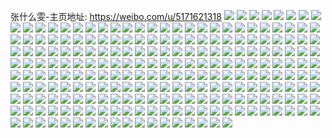 张什么雯-主页地址: https://weibo.com/u/5171621318 
![](https://wx4.sinaimg.cn/mw2000/005DZAX4ly1h8x8pl5jkkj324a2tqe82.jpg) 
![](https://wx4.sinaimg.cn/mw2000/005DZAX4ly1h8x8ppvt50j33402c07wi.jpg) 
![](https://wx4.sinaimg.cn/mw2000/005DZAX4ly1h8x8pzagahj329o30xu0x.jpg) 
![](https://wx4.sinaimg.cn/mw2000/005DZAX4ly1h8x8pwjjc4j32c03401ky.jpg) 
![](https://wx4.sinaimg.cn/mw2000/005DZAX4ly1h8x8pmzt9zj32x41z0x6p.jpg) 
![](https://wx4.sinaimg.cn/mw2000/005DZAX4ly1h8x8p6ehavj32c03404qq.jpg) 
![](https://wx4.sinaimg.cn/mw2000/005DZAX4ly1h8x8p9grv5j322s2zju0x.jpg) 
![](https://wx4.sinaimg.cn/mw2000/005DZAX4ly1h8x8qcqek3j32872yxqv6.jpg) 
![](https://wx4.sinaimg.cn/mw2000/005DZAX4ly1h8x8pt7dx8j32792xo4qq.jpg) 
![](https://wx4.sinaimg.cn/mw2000/005DZAX4ly1h88mu8y7atj32c03401l1.jpg) 
![](https://wx4.sinaimg.cn/mw2000/005DZAX4ly1h818moi21bj32c0340u0x.jpg) 
![](https://wx4.sinaimg.cn/mw2000/005DZAX4ly1h818qk84s2j32aq2i9qv5.jpg) 
![](https://wx4.sinaimg.cn/mw2000/005DZAX4ly1h78oaug54pj31sc2dsqv5.jpg) 
![](https://wx4.sinaimg.cn/mw2000/005DZAX4ly1h78ob3anxpj31qt2brhdt.jpg) 
![](https://wx4.sinaimg.cn/mw2000/005DZAX4ly1h78o8s47u6j31sc2ds1ky.jpg) 
![](https://wx4.sinaimg.cn/mw2000/005DZAX4ly1h744i201khj322o340npd.jpg) 
![](https://wx4.sinaimg.cn/mw2000/005DZAX4ly1h6xmazb5c6j32c02c01ky.jpg) 
![](https://wx4.sinaimg.cn/mw2000/005DZAX4ly1h6xmatwjukj32c0340npd.jpg) 
![](https://wx4.sinaimg.cn/mw2000/005DZAX4ly1h6xmb5jrnpj32c02c0u0x.jpg) 
![](https://wx4.sinaimg.cn/mw2000/005DZAX4ly1h6xmjyd1blj325i2vc1ky.jpg) 
![](https://wx4.sinaimg.cn/mw2000/005DZAX4ly1h6usg20uoej31sc2dsqv5.jpg) 
![](https://wx4.sinaimg.cn/mw2000/005DZAX4ly1h6usg3f63zj31sc2dsnpd.jpg) 
![](https://wx4.sinaimg.cn/mw2000/005DZAX4ly1h5yhol0l0uj30u013zjw6.jpg) 
![](https://wx4.sinaimg.cn/mw2000/005DZAX4ly1h5sobeo5ldj31sc2dskjl.jpg) 
![](https://wx4.sinaimg.cn/mw2000/005DZAX4ly1h5sobikjapj31sc2dshdt.jpg) 
![](https://wx4.sinaimg.cn/mw2000/005DZAX4gy1h58x2tzfojj329m2zub29.jpg) 
![](https://wx4.sinaimg.cn/mw2000/005DZAX4gy1h58x32f0vvj32c0340b2a.jpg) 
![](https://wx4.sinaimg.cn/mw2000/005DZAX4gy1h58x35aaioj32c0340qv6.jpg) 
![](https://wx4.sinaimg.cn/mw2000/005DZAX4gy1h58x2yka1bj32by2uux6p.jpg) 
![](https://wx4.sinaimg.cn/mw2000/005DZAX4gy1h58x2vxrkjj32ac63ihdv.jpg) 
![](https://wx4.sinaimg.cn/mw2000/005DZAX4gy1h58x2x9z3hj32av2z71ky.jpg) 
![](https://wx4.sinaimg.cn/mw2000/005DZAX4gy1h58x397m8aj32c03407wi.jpg) 
![](https://wx4.sinaimg.cn/mw2000/005DZAX4gy1h58x37eqs4j32c0340e82.jpg) 
![](https://wx4.sinaimg.cn/mw2000/005DZAX4gy1h58x3ags8ej32c03407wi.jpg) 
![](https://wx4.sinaimg.cn/mw2000/005DZAX4gy1h55coh77f0j32c0340x6p.jpg) 
![](https://wx4.sinaimg.cn/mw2000/005DZAX4gy1h55co8s5g7j32c02vcu0x.jpg) 
![](https://wx4.sinaimg.cn/mw2000/005DZAX4gy1h55coiqb4oj32c0340e82.jpg) 
![](https://wx4.sinaimg.cn/mw2000/005DZAX4gy1h55cofsr2rj31sc2dsqv5.jpg) 
![](https://wx4.sinaimg.cn/mw2000/005DZAX4gy1h55codphovj31gv1gvtrc.jpg) 
![](https://wx4.sinaimg.cn/mw2000/005DZAX4gy1h55co771nsj31sc2dsx6p.jpg) 
![](https://wx4.sinaimg.cn/mw2000/005DZAX4gy1h55coa9u5ej328k2zf4qq.jpg) 
![](https://wx4.sinaimg.cn/mw2000/005DZAX4gy1h55cqpggo5j32ds1scnpd.jpg) 
![](https://wx4.sinaimg.cn/mw2000/005DZAX4gy1h55cobknwyj32c0340b2a.jpg) 
![](https://wx4.sinaimg.cn/mw2000/005DZAX4ly1h4tju6e8kzj32c0340e82.jpg) 
![](https://wx4.sinaimg.cn/mw2000/005DZAX4ly1h4tjuaii5tj323e2sju0x.jpg) 
![](https://wx4.sinaimg.cn/mw2000/005DZAX4ly1h4tju54wanj32c0340qv6.jpg) 
![](https://wx4.sinaimg.cn/mw2000/005DZAX4ly1h4tjw9ksuaj32c0340x6q.jpg) 
![](https://wx4.sinaimg.cn/mw2000/005DZAX4ly1h4gq0hrnr1j32c03404qr.jpg) 
![](https://wx4.sinaimg.cn/mw2000/005DZAX4ly1h4gq092pkqj30zo0qsqbk.jpg) 
![](https://wx4.sinaimg.cn/mw2000/005DZAX4ly1h4gq0jx8ejj32c0340x6q.jpg) 
![](https://wx4.sinaimg.cn/mw2000/005DZAX4ly1h4gq09z1qfj317q1mcasp.jpg) 
![](https://wx4.sinaimg.cn/mw2000/005DZAX4ly1h4gq0afh3hj317q1mcdzd.jpg) 
![](https://wx4.sinaimg.cn/mw2000/005DZAX4ly1h42zr4swjqj31m525jnpd.jpg) 
![](https://wx4.sinaimg.cn/mw2000/005DZAX4ly1h42zrdfpxbj31101dcdwv.jpg) 
![](https://wx4.sinaimg.cn/mw2000/005DZAX4ly1h42zr5p4ouj31511iptqh.jpg) 
![](https://wx4.sinaimg.cn/mw2000/005DZAX4ly1h42zr9wkwlj31he1z7b29.jpg) 
![](https://wx4.sinaimg.cn/mw2000/005DZAX4ly1h42zrcpuisj32c0340x6p.jpg) 
![](https://wx4.sinaimg.cn/mw2000/005DZAX4ly1h42zrav7xgj31lf24k7wh.jpg) 
![](https://wx4.sinaimg.cn/mw2000/005DZAX4ly1h42zr3vbp7j311z1enk8v.jpg) 
![](https://wx4.sinaimg.cn/mw2000/005DZAX4ly1h42zr8zfx5j31ou294npd.jpg) 
![](https://wx4.sinaimg.cn/mw2000/005DZAX4ly1h3ssmfbl2gj32c0340kjm.jpg) 
![](https://wx4.sinaimg.cn/mw2000/005DZAX4ly1h3ssm8jvpbj31od28hkjl.jpg) 
![](https://wx4.sinaimg.cn/mw2000/005DZAX4ly1h3ssmkm6nmj32c0340b2a.jpg) 
![](https://wx4.sinaimg.cn/mw2000/005DZAX4ly1h3ssmhgur0j32c0340u0x.jpg) 
![](https://wx4.sinaimg.cn/mw2000/005DZAX4ly1h3ssmitzwoj32c0340hdu.jpg) 
![](https://wx4.sinaimg.cn/mw2000/005DZAX4ly1h3o15utg5vj31z72mxe81.jpg) 
![](https://wx4.sinaimg.cn/mw2000/005DZAX4ly1h3o15xrkcqj32312s1npd.jpg) 
![](https://wx4.sinaimg.cn/mw2000/005DZAX4ly1h3o15whoxtj327i2y0u0x.jpg) 
![](https://wx4.sinaimg.cn/mw2000/005DZAX4ly1h3ey3qk3qcj31t72ex4qq.jpg) 
![](https://wx4.sinaimg.cn/mw2000/005DZAX4ly1h3ey3phjo8j31sc2dsqv5.jpg) 
![](https://wx4.sinaimg.cn/mw2000/005DZAX4ly1h3ey3sjrcdj30yi0j4dmn.jpg) 
![](https://wx4.sinaimg.cn/mw2000/005DZAX4ly1h3ey3rzh7xj32c0340u0y.jpg) 
![](https://wx4.sinaimg.cn/mw2000/005DZAX4ly1h3ey3zog4dj321q2qanpe.jpg) 
![](https://wx4.sinaimg.cn/mw2000/005DZAX4ly1h3ey3y9opyj33402c0kjo.jpg) 
![](https://wx4.sinaimg.cn/mw2000/005DZAX4ly1h3ey407n5mj30ku0rsgrb.jpg) 
![](https://wx4.sinaimg.cn/mw2000/005DZAX4ly1h3ey5szdx1j32c03407wh.jpg) 
![](https://wx4.sinaimg.cn/mw2000/005DZAX4ly1h35kr70u2nj323u35s1kz.jpg) 
![](https://wx4.sinaimg.cn/mw2000/005DZAX4ly1h304ylqwzkj32dc1s07wh.jpg) 
![](https://wx4.sinaimg.cn/mw2000/005DZAX4ly1h304yt1y81j32c02c07wi.jpg) 
![](https://wx4.sinaimg.cn/mw2000/005DZAX4ly1h3050ftjrqj31a41oy1kx.jpg) 
![](https://wx4.sinaimg.cn/mw2000/005DZAX4ly1h304zca902j322o0yix6p.jpg) 
![](https://wx4.sinaimg.cn/mw2000/005DZAX4ly1h3050de11rj31jo2284qp.jpg) 
![](https://wx4.sinaimg.cn/mw2000/005DZAX4ly1h3050bm05cj325z2vzx6q.jpg) 
![](https://wx4.sinaimg.cn/mw2000/005DZAX4ly1h2tr5doq4ej31eu27q4qp.jpg) 
![](https://wx4.sinaimg.cn/mw2000/005DZAX4ly1h2tr4n630kj31d02nokjl.jpg) 
![](https://wx4.sinaimg.cn/mw2000/005DZAX4ly1h2tr5fz1mxj31dt21k4qp.jpg) 
![](https://wx4.sinaimg.cn/mw2000/005DZAX4ly1h2tr5ai16cj31i4246kjl.jpg) 
![](https://wx4.sinaimg.cn/mw2000/005DZAX4ly1h2tr5egh69j30ns0vqwlr.jpg) 
![](https://wx4.sinaimg.cn/mw2000/005DZAX4ly1h2tr4vht8wj31j024lkjl.jpg) 
![](https://wx4.sinaimg.cn/mw2000/005DZAX4ly1h2tr5c5hedj30t61anapo.jpg) 
![](https://wx4.sinaimg.cn/mw2000/005DZAX4ly1h2tr4hvo5uj31gm1yo1kx.jpg) 
![](https://wx4.sinaimg.cn/mw2000/005DZAX4ly1h2tr5lime6j31fg2117wh.jpg) 
![](https://wx4.sinaimg.cn/mw2000/005DZAX4ly1h2lwvtuostj30zj1bedtv.jpg) 
![](https://wx4.sinaimg.cn/mw2000/005DZAX4ly1h2lww6reeaj32dc1s07wi.jpg) 
![](https://wx4.sinaimg.cn/mw2000/005DZAX4ly1h2fcpsfqeaj32c0340kjp.jpg) 
![](https://wx4.sinaimg.cn/mw2000/005DZAX4ly1h2fcorzodfj31291f1ayu.jpg) 
![](https://wx4.sinaimg.cn/mw2000/005DZAX4ly1h2fcpahlnij32c0340hdx.jpg) 
![](https://wx4.sinaimg.cn/mw2000/005DZAX4ly1h2fcp10gfej32c033ze82.jpg) 
![](https://wx4.sinaimg.cn/mw2000/005DZAX4ly1h2fcq9mgolj31u12g2e83.jpg) 
![](https://wx4.sinaimg.cn/mw2000/005DZAX4ly1h2fcopysoij316o1kw4hz.jpg) 
![](https://wx4.sinaimg.cn/mw2000/005DZAX4ly1h2dmudpo9lj32c0340npe.jpg) 
![](https://wx4.sinaimg.cn/mw2000/005DZAX4ly1h2dmu17ci9j32c0340e83.jpg) 
![](https://wx4.sinaimg.cn/mw2000/005DZAX4ly1h2dmu45u8mj32c0340e82.jpg) 
![](https://wx4.sinaimg.cn/mw2000/005DZAX4ly1h2dmu7l8f9j31zf2n84qq.jpg) 
![](https://wx4.sinaimg.cn/mw2000/005DZAX4ly1h2dmusm6u0j32dc1qgnpd.jpg) 
![](https://wx4.sinaimg.cn/mw2000/005DZAX4ly1h2dmv72pstj32c0340kjn.jpg) 
![](https://wx4.sinaimg.cn/mw2000/005DZAX4ly1h2dmuvn54lj31sc2dsx6p.jpg) 
![](https://wx4.sinaimg.cn/mw2000/005DZAX4ly1h2dmv1r9z9j31sc2dshdu.jpg) 
![](https://wx4.sinaimg.cn/mw2000/005DZAX4ly1h14rgs131kj31ym2m4hdt.jpg) 
![](https://wx4.sinaimg.cn/mw2000/005DZAX4ly1h14rgnx2b5j323i2soqv7.jpg) 
![](https://wx4.sinaimg.cn/mw2000/005DZAX4ly1h14rguovzlj32682wbqv5.jpg) 
![](https://wx4.sinaimg.cn/mw2000/005DZAX4ly1h14rgzrj4jj31yy2mmqv5.jpg) 
![](https://wx4.sinaimg.cn/mw2000/005DZAX4ly1h14rh7gicoj322o2rkkjl.jpg) 
![](https://wx4.sinaimg.cn/mw2000/005DZAX4ly1h0wmn8svhaj32c0340x6q.jpg) 
![](https://wx4.sinaimg.cn/mw2000/005DZAX4ly1h0wmovzwd5j32c0340hdv.jpg) 
![](https://wx4.sinaimg.cn/mw2000/005DZAX4ly1h0wmpyotz8j32c03401kz.jpg) 
![](https://wx4.sinaimg.cn/mw2000/005DZAX4ly1h0wmq0ueejj31n426th9f.jpg) 
![](https://wx4.sinaimg.cn/mw2000/005DZAX4ly1h0wmq2rqvtj324m2u57wh.jpg) 
![](https://wx4.sinaimg.cn/mw2000/005DZAX4ly1h0wmm9b5yqj31lz25be81.jpg) 
![](https://wx4.sinaimg.cn/mw2000/005DZAX4ly1gyqdewct80j30l80l8wie.jpg) 
![](https://wx4.sinaimg.cn/mw2000/005DZAX4ly1gyqdexegppj32c02c0qv5.jpg) 
![](https://wx4.sinaimg.cn/mw2000/005DZAX4ly1gyi1cfe0u7j31x02k0e82.jpg) 
![](https://wx4.sinaimg.cn/mw2000/005DZAX4ly1gyi1cb7qxzj32c02c07wi.jpg) 
![](https://wx4.sinaimg.cn/mw2000/005DZAX4ly1gyi1ciqn6ij32382sbb2a.jpg) 
![](https://wx4.sinaimg.cn/mw2000/005DZAX4ly1gyi1cksfezj31lm24ux6p.jpg) 
![](https://wx4.sinaimg.cn/mw2000/005DZAX4ly1gyi1cje8tej312l1fhk8y.jpg) 
![](https://wx4.sinaimg.cn/mw2000/005DZAX4ly1gyi1cm3c94j31n526vhdt.jpg) 
![](https://wx4.sinaimg.cn/mw2000/005DZAX4ly1gyi1com4mbj31uc1ucb29.jpg) 
![](https://wx4.sinaimg.cn/mw2000/005DZAX4ly1gyi1cn8e57j31q21q24qp.jpg) 
![](https://wx4.sinaimg.cn/mw2000/005DZAX4ly1gyi1cgz4ftj31qk2bfqv5.jpg) 
![](https://wx4.sinaimg.cn/mw2000/005DZAX4ly1gwr9obp0xwj32a531inpe.jpg) 
![](https://wx4.sinaimg.cn/mw2000/005DZAX4ly1gwr9nsk2crj32c02c04qq.jpg) 
![](https://wx4.sinaimg.cn/mw2000/005DZAX4ly1gwr9oy8uzej32c0340e82.jpg) 
![](https://wx4.sinaimg.cn/mw2000/005DZAX4ly1gwr9o00bbwj32dc1s0x6p.jpg) 
![](https://wx4.sinaimg.cn/mw2000/005DZAX4ly1gwr9p0nm2fj32c02c0qv5.jpg) 
![](https://wx4.sinaimg.cn/mw2000/005DZAX4ly1gwr9ouyff0j33402c04qr.jpg) 
![](https://wx4.sinaimg.cn/mw2000/005DZAX4ly1gwewq040kvj32c03407wk.jpg) 
![](https://wx4.sinaimg.cn/mw2000/005DZAX4ly1gwewq4rc28j32c0340u0z.jpg) 
![](https://wx4.sinaimg.cn/mw2000/005DZAX4ly1gvxbhkzemjj31nw27wx6q.jpg) 
![](https://wx4.sinaimg.cn/mw2000/005DZAX4ly1gvxbi186cwj322a22a4qr.jpg) 
![](https://wx4.sinaimg.cn/mw2000/005DZAX4ly1gvxbhqkzffj31sc2dsqv6.jpg) 
![](https://wx4.sinaimg.cn/mw2000/005DZAX4ly1gvxbhywpp6j31sc2ds1ky.jpg) 
![](https://wx4.sinaimg.cn/mw2000/005DZAX4ly1gvxbi48w12j31vm2i5e83.jpg) 
![](https://wx4.sinaimg.cn/mw2000/005DZAX4ly1gvxbhuvw9oj31nd23z4qq.jpg) 
![](https://wx4.sinaimg.cn/mw2000/005DZAX4ly1gvv0dsd4l4j32c0340e81.jpg) 
![](https://wx4.sinaimg.cn/mw2000/005DZAX4ly1gvv0embtd5j32c0340b2c.jpg) 
![](https://wx4.sinaimg.cn/mw2000/005DZAX4ly1gvjjwvzlx2j61sc2dsb2b02.jpg) 
![](https://wx4.sinaimg.cn/mw2000/005DZAX4ly1gvjjxu9hjhj61sc2dskjm02.jpg) 
![](https://wx4.sinaimg.cn/mw2000/005DZAX4ly1guolricpt6j62c0340e8202.jpg) 
![](https://wx4.sinaimg.cn/mw2000/005DZAX4ly1gue0tdeo4lj62c02c01ky02.jpg) 
![](https://wx4.sinaimg.cn/mw2000/005DZAX4ly1gue0tl4iw5j620t2p24qq02.jpg) 
![](https://wx4.sinaimg.cn/mw2000/005DZAX4ly1gue0tjjvj7j62c0340nph02.jpg) 
![](https://wx4.sinaimg.cn/mw2000/005DZAX4ly1gue0trf4noj62c02c01kz02.jpg) 
![](https://wx4.sinaimg.cn/mw2000/005DZAX4ly1gue0tpem2zj61sc2dsu0y02.jpg) 
![](https://wx4.sinaimg.cn/mw2000/005DZAX4ly1gue0ttl6noj62c02c0hdv02.jpg) 
![](https://wx4.sinaimg.cn/mw2000/005DZAX4ly1gue0taftcsj625p2vlhdv02.jpg) 
![](https://wx4.sinaimg.cn/mw2000/005DZAX4ly1gue0tvtxxej62c02c07wi02.jpg) 
![](https://wx4.sinaimg.cn/mw2000/005DZAX4ly1gue0ty6llgj62522ure8302.jpg) 
![](https://wx4.sinaimg.cn/mw2000/005DZAX4ly1gtz3qn6xqyj61ty1tyx6p02.jpg) 
![](https://wx4.sinaimg.cn/mw2000/005DZAX4ly1gtwx6m6j1mj621g2pyqv602.jpg) 
![](https://wx4.sinaimg.cn/mw2000/005DZAX4ly1gtwx78e60oj62c02c04qr02.jpg) 
![](https://wx4.sinaimg.cn/mw2000/005DZAX4ly1gtwx69rs5gj624o2u81ky02.jpg) 
![](https://wx4.sinaimg.cn/mw2000/005DZAX4ly1gtwx8d96q2j62c0340qv602.jpg) 
![](https://wx4.sinaimg.cn/mw2000/005DZAX4ly1gsl4gmwwarj3295307b2a.jpg) 
![](https://wx4.sinaimg.cn/mw2000/005DZAX4ly1gsl4gim7w7j322p22pu0x.jpg) 
![](https://wx4.sinaimg.cn/mw2000/005DZAX4ly1gsl4gobtf1j31y32lgkjm.jpg) 
![](https://wx4.sinaimg.cn/mw2000/005DZAX4ly1gsl4gkj9btj325z2vzu0y.jpg) 
![](https://wx4.sinaimg.cn/mw2000/005DZAX4ly1gsl4glvwa6j32c02c04qq.jpg) 
![](https://wx4.sinaimg.cn/mw2000/005DZAX4ly1gsl4gph80cj323d2sh4qq.jpg) 
![](https://wx4.sinaimg.cn/mw2000/005DZAX4ly1gqkixzu32zj32qu4437wk.jpg) 
![](https://wx4.sinaimg.cn/mw2000/005DZAX4ly1gqkizxt6c0j32c0340npg.jpg) 
![](https://wx4.sinaimg.cn/mw2000/005DZAX4ly1gqkiyve6mmj332o4lukjo.jpg) 
![](https://wx4.sinaimg.cn/mw2000/005DZAX4ly1gqkj17dinlj32c02c0e83.jpg) 
![](https://wx4.sinaimg.cn/mw2000/005DZAX4ly1gqkj0s16k7j32ag31x4qw.jpg) 
![](https://wx4.sinaimg.cn/mw2000/005DZAX4ly1gqkj2fpp5mj32xx22mnpg.jpg) 
![](https://wx4.sinaimg.cn/mw2000/005DZAX4ly1gqkizhe604j30yi1hl7wi.jpg) 
![](https://wx4.sinaimg.cn/mw2000/005DZAX4ly1gqkj1140aqj328y2zy4qs.jpg) 
![](https://wx4.sinaimg.cn/mw2000/005DZAX4ly1gqkiz5jlvcj30yh1hq7wi.jpg) 
![](https://wx4.sinaimg.cn/mw2000/005DZAX4ly1gpmmmibqp4j325v25v4qs.jpg) 
![](https://wx4.sinaimg.cn/mw2000/005DZAX4ly1gpmmi68c42j32c0680b2b.jpg) 
![](https://wx4.sinaimg.cn/mw2000/005DZAX4ly1gpmmmyesuwj319n19ne81.jpg) 
![](https://wx4.sinaimg.cn/mw2000/005DZAX4ly1gpmmgzd8u7j31sc1scb2e.jpg) 
![](https://wx4.sinaimg.cn/mw2000/005DZAX4ly1gpmmjt4gepj32bp33mnpn.jpg) 
![](https://wx4.sinaimg.cn/mw2000/005DZAX4ly1gpmmijvj2yj315d1j5qv6.jpg) 
![](https://wx4.sinaimg.cn/mw2000/005DZAX4ly1gpmmm01y8cj32c0340b2r.jpg) 
![](https://wx4.sinaimg.cn/mw2000/005DZAX4ly1gpmmjyqwm9j30x40x4awp.jpg) 
![](https://wx4.sinaimg.cn/mw2000/005DZAX4ly1gpmmmv1y58j325s2vp7wl.jpg) 
![](https://wx4.sinaimg.cn/mw2000/005DZAX4ly1gkd6qcacigj32c02c07wi.jpg) 
![](https://wx4.sinaimg.cn/mw2000/005DZAX4ly1gkd6qk1h50j32c02c01ky.jpg) 
![](https://wx4.sinaimg.cn/mw2000/005DZAX4ly1gkd6q3xp6ij31xf1xf4qp.jpg) 
![](https://wx4.sinaimg.cn/mw2000/005DZAX4ly1gkd6rvsr9tj32c0340qv6.jpg) 
![](https://wx4.sinaimg.cn/mw2000/005DZAX4ly1gkd6rhfy8lj320j283qv5.jpg) 
![](https://wx4.sinaimg.cn/mw2000/005DZAX4ly1gkd6t0sazlj31w02ioqv8.jpg) 
![](https://wx4.sinaimg.cn/mw2000/005DZAX4ly1gkd6r9qsdgj32c03401l0.jpg) 
![](https://wx4.sinaimg.cn/mw2000/005DZAX4ly1gkd6uem4xzj32ds1scqv5.jpg) 
![](https://wx4.sinaimg.cn/mw2000/005DZAX4ly1gkd6s5bdzxj32c03407wj.jpg) 
![](https://wx4.sinaimg.cn/mw2000/005DZAX4ly1gjta8bbq5yj31ji43x7wh.jpg) 
![](https://wx4.sinaimg.cn/mw2000/005DZAX4ly1gjta8gikw4j30rs224npe.jpg) 
![](https://wx4.sinaimg.cn/mw2000/005DZAX4ly1gjta8n2tssj32605s0u0z.jpg) 
![](https://wx4.sinaimg.cn/mw2000/005DZAX4ly1gjta8t9wj3j31xc4t67wj.jpg) 
![](https://wx4.sinaimg.cn/mw2000/005DZAX4ly1gjta95vfl7j326u4k9x6q.jpg) 
![](https://wx4.sinaimg.cn/mw2000/005DZAX4ly1gjta90emc2j32065c6hdv.jpg) 
![](https://wx4.sinaimg.cn/mw2000/005DZAX4ly1gjta9b1scjj31s0456hdt.jpg) 
![](https://wx4.sinaimg.cn/mw2000/005DZAX4ly1gjta9j1dj1j323y2tahdu.jpg) 
![](https://wx4.sinaimg.cn/mw2000/005DZAX4ly1gjta9pdcufj31sc2dsb2a.jpg) 
![](https://wx4.sinaimg.cn/mw2000/005DZAX4ly1gj9qs1gbx2j32c02c0e82.jpg) 
![](https://wx4.sinaimg.cn/mw2000/005DZAX4ly1gj9qrsf0okj32c02c0hdu.jpg) 
![](https://wx4.sinaimg.cn/mw2000/005DZAX4ly1gj9qrmw123j31sc1sckjm.jpg) 
![](https://wx4.sinaimg.cn/mw2000/005DZAX4ly1gj9qsbcl93j31n426ub2a.jpg) 
![](https://wx4.sinaimg.cn/mw2000/005DZAX4ly1gj9qrvy3mhj32c02c07wh.jpg) 
![](https://wx4.sinaimg.cn/mw2000/005DZAX4ly1gj9qsqre6gj32792x1x6q.jpg) 
![](https://wx4.sinaimg.cn/mw2000/005DZAX4ly1gj9qsd9usqj31kw1kwhcf.jpg) 
![](https://wx4.sinaimg.cn/mw2000/005DZAX4ly1gj9qyk689ej33402c0u0y.jpg) 
![](https://wx4.sinaimg.cn/mw2000/005DZAX4ly1gj9qxwwh0bj32ob208kjm.jpg) 
![](https://wx4.sinaimg.cn/mw2000/005DZAX4ly1ggfzcxja81j31cq1cqhdt.jpg) 
![](https://wx4.sinaimg.cn/mw2000/005DZAX4ly1ggfzcvsmrpj31hm1hj7wh.jpg) 
![](https://wx4.sinaimg.cn/mw2000/005DZAX4ly1ggfzcwef3hj31gp1gpe0t.jpg) 
![](https://wx4.sinaimg.cn/mw2000/005DZAX4ly1ggfzczg0cjj327z2a8kjm.jpg) 
![](https://wx4.sinaimg.cn/mw2000/005DZAX4ly1ggfzd53waij31kw16onh5.jpg) 
![](https://wx4.sinaimg.cn/mw2000/005DZAX4ly1ggfzd1b3xqj31kw1kw4qp.jpg) 
![](https://wx4.sinaimg.cn/mw2000/005DZAX4ly1ggfzd0f9q3j31h61h6b29.jpg) 
![](https://wx4.sinaimg.cn/mw2000/005DZAX4ly1ggfzd4gycuj32c02c0qv6.jpg) 
![](https://wx4.sinaimg.cn/mw2000/005DZAX4ly1ggfzcuj9itj31je1jeu0x.jpg) 
![](https://wx4.sinaimg.cn/mw2000/005DZAX4ly1gg74rnx0ggj31kw1kw1kx.jpg) 
![](https://wx4.sinaimg.cn/mw2000/005DZAX4ly1gdgvaq4h8uj30yo0yodta.jpg) 
![](https://wx4.sinaimg.cn/mw2000/005DZAX4ly1gdgvamob0aj32c02c0b29.jpg) 
